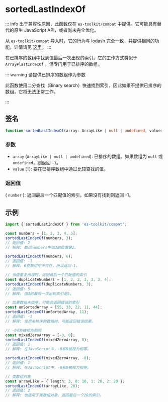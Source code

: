 # sortedLastIndexOf

::: info
出于兼容性原因，此函数仅在 `es-toolkit/compat` 中提供。它可能具有替代的原生 JavaScript API，或者尚未完全优化。

从 `es-toolkit/compat` 导入时，它的行为与 lodash 完全一致，并提供相同的功能，详情请见 [这里](../../../compatibility.md)。
:::

在已排序的数组中找到值最后一次出现的索引。它的工作方式类似于 `Array#lastIndexOf` ，但专门用于已排序的数组。

::: warning 请提供已排序的数组作为参数

此函数使用二分查找（Binary search）快速找到索引，因此如果不提供已排序的数组，它将无法正常工作。

:::

## 签名

```typescript
function sortedLastIndexOf(array: ArrayLike | null | undefined, value: T): number;
```

### 参数

- `array` (`ArrayLike | null | undefined`): 已排序的数组。如果数组为 `null` 或 `undefined`，则返回 `-1`。
- `value` (`T`): 要在已排序数组中通过比较查找的值。

### 返回值

( `number` ): 返回最后一个匹配值的索引，如果没有找到则返回 -1。

## 示例

```typescript
import { sortedLastIndexOf } from 'es-toolkit/compat';

const numbers = [1, 2, 3, 4, 5];
sortedLastIndexOf(numbers, 3);
// 返回值: 2
// 解释: 数组numbers中值3的位置是2。

sortedLastIndexOf(numbers, 6);
// 返回值: -1
// 解释: 6在数组中不存在，所以返回-1。

// 当值重复出现时，返回最后一个匹配值的索引
const duplicateNumbers = [1, 2, 2, 3, 3, 3, 4];
sortedLastIndexOf(duplicateNumbers, 3);
// 返回值: 5
// 解释: 值3的最后一次出现索引是5。

// 如果数组未排序，可能会返回错误的索引
const unSortedArray = [55, 33, 22, 11, 44];
sortedLastIndexOf(unSortedArray, 11);
// 返回值: -1
// 解释: 使用未排序的数组时，可能返回错误结果。

// -0和0被视为相同
const mixedZeroArray = [-0, 0];
sortedLastIndexOf(mixedZeroArray, 0);
// 返回值: 1
// 解释: 在JavaScript中，-0和0被视为相等。

sortedLastIndexOf(mixedZeroArray, -0);
// 返回值: 1
// 解释: 在JavaScript中，-0和0被视为相等。

// 类数组对象
const arrayLike = { length: 3, 0: 10, 1: 20, 2: 20 };
sortedLastIndexOf(arrayLike, 20);
// 返回值: 2
// 解释: 也适用于类数组对象，返回最后一个20的索引。
```
